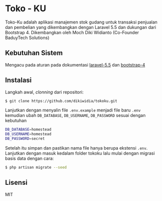 # Toko - KU
Toko-Ku adalah aplikasi manajemen stok gudang untuk transaksi penjualan dan pembelian yang dikembangkan dengan Laravel 5.5 dan dukungan dari Bootstrap 4. Dikembangkan oleh Moch Diki Widianto (Co-Founder BaduyTech Solutions)
## Kebutuhan Sistem
Mengacu pada aturan pada dokumentasi [laravel-5.5] dan [bootstrap-4]
## Instalasi
Langkah awal, _clonning_ dari repositori:
```sh
$ git clone https://github.com/dikiwidia/tokoku.git
```
Lanjutkan dengan menyalin file ```.env.example``` menjadi file baru ```.env``` kemudian ubah ```DB_DATABASE```, ```DB_USERNAME```, ```DB_PASSWORD``` sesuai dengan kebutuhan
```sh
DB_DATABASE=homestead
DB_USERNAME=homestead
DB_PASSWORD=secret
```
Setelah itu simpan dan pastikan nama file hanya berupa ekstensi ```.env```. Lanjutkan dengan masuk kedalam folder tokoku lalu mulai dengan migrasi basis data dengan cara:
```sh
$ php artisan migrate --seed
```
## Lisensi
MIT

[laravel-5.5]: <https://laravel.com/docs/5.5/#server-requirements>
[bootstrap-4]: <https://getbootstrap.com/docs/4.1/getting-started/introduction/>
